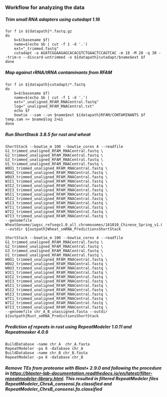 ### Workflow for analyzing the data

##### Trim small RNA adapters using cutadapt 1.16
```
for f in ${datapath}*.fastq.gz
do
    b=$(basename $f)
    name=$(echo $b | cut -f 1 -d '.')
    ext="_trimmed.fastq"
    cutadapt -a AGATCGGAAGAGCACACGTCTGAACTCCAGTCAC -m 18 -M 28 -q 30 --trim-n --discard-untrimmed -o ${datapath}cutadapt/$name$ext $f
done
```

##### Map against rRNA/tRNA contaminants from RFAM
```
for f in ${datapath}cutadapt/*.fastq
do
    b=$(basename $f)
    name=$(echo $b | cut -f 1 -d '.')
    ext="_unaligned_RFAM_RNACentral.fastq"
    log="_unaligned_RFAM_RNACentral.txt"
    echo $f
    bowtie --sam --un $name$ext ${datapath}RFAM/CONTAMINANTS $f temp.sam >> $name$log 2>&1
done
```

##### Run ShortStack 3.8.5 for rust and wheat
```
ShortStack --bowtie_m 100 --bowtie_cores 4 --readfile G1_trimmed_unaligned_RFAM_RNACentral.fastq \
G2_trimmed_unaligned_RFAM_RNACentral.fastq \
G3_trimmed_unaligned_RFAM_RNACentral.fastq \
U1_trimmed_unaligned_RFAM_RNACentral.fastq \
W0U1_trimmed_unaligned_RFAM_RNACentral.fastq \
W0U2_trimmed_unaligned_RFAM_RNACentral.fastq \
W0U3_trimmed_unaligned_RFAM_RNACentral.fastq \
W3I1_trimmed_unaligned_RFAM_RNACentral.fastq \
W3I2_trimmed_unaligned_RFAM_RNACentral.fastq \
W3I3_trimmed_unaligned_RFAM_RNACentral.fastq \
W5I1_trimmed_unaligned_RFAM_RNACentral.fastq \
W5I2_trimmed_unaligned_RFAM_RNACentral.fastq \
W5I3_trimmed_unaligned_RFAM_RNACentral.fastq \
W7I1_trimmed_unaligned_RFAM_RNACentral.fastq \
W7I2_trimmed_unaligned_RFAM_RNACentral.fastq \
W7I3_trimmed_unaligned_RFAM_RNACentral.fastq \
--genomefile WheatGenome/iwgsc_refseqv1.0_all_chromosomes/161010_Chinese_Spring_v1.0_pseudomolecules_parts.fasta --outdir ${outpath}Wheat_smRNA_PredictionsShortStack

ShortStack --bowtie_m 100 --bowtie_cores 4 --readfile G1_trimmed_unaligned_RFAM_RNACentral.fastq \
G2_trimmed_unaligned_RFAM_RNACentral.fastq \
G3_trimmed_unaligned_RFAM_RNACentral.fastq \
U1_trimmed_unaligned_RFAM_RNACentral.fastq \
W0U1_trimmed_unaligned_RFAM_RNACentral.fastq \
W0U2_trimmed_unaligned_RFAM_RNACentral.fastq \
W0U3_trimmed_unaligned_RFAM_RNACentral.fastq \
W3I1_trimmed_unaligned_RFAM_RNACentral.fastq \
W3I2_trimmed_unaligned_RFAM_RNACentral.fastq \
W3I3_trimmed_unaligned_RFAM_RNACentral.fastq \
W5I1_trimmed_unaligned_RFAM_RNACentral.fastq \
W5I2_trimmed_unaligned_RFAM_RNACentral.fastq \
W5I3_trimmed_unaligned_RFAM_RNACentral.fastq \
W7I1_trimmed_unaligned_RFAM_RNACentral.fastq \
W7I2_trimmed_unaligned_RFAM_RNACentral.fastq \
W7I3_trimmed_unaligned_RFAM_RNACentral.fastq \
--genomefile chr_A_B_unassigned.fasta --outdir ${outpath}Rust_smRNA_PredictionsShortStack
```

##### Prediction of repeats in rust using RepeatModeler 1.0.11 and Repeatmasker 4.0.6 
```
BuildDatabase -name chr_A  chr_A.fasta
RepeatModeler -pa 8 -database chr_A
BuildDatabase -name chr_B chr_B.fasta
RepeatModeler -pa 8 -database chr_B
```
##### Remove TEs from proteome with Blast+ 2.9.0 and following the procedure in https://blaxter-lab-documentation.readthedocs.io/en/latest/filter-repeatmodeler-library.html. This resulted in filtered RepeatModeler files RepeatModeler_ChrsA_consensi.fa.classified and RepeatModeler_ChrsB_consensi.fa.classified
